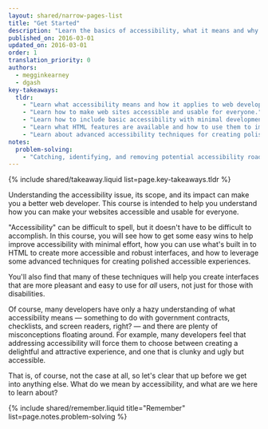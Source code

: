 ```yaml
---
layout: shared/narrow-pages-list
title: "Get Started"
description: "Learn the basics of accessibility, what it means and why it's important."
published_on: 2016-03-01
updated_on: 2016-03-01
order: 1
translation_priority: 0
authors:
  - megginkearney
  - dgash
key-takeaways:
  tldr: 
    - "Learn what accessibility means and how it applies to web development."
    - "Learn how to make web sites accessible and usable for everyone."
    - "Learn how to include basic accessibility with minimal development impace."
    - "Learn what HTML features are available and how to use them to improve accessibility."
    - "Learn about advanced accessibility techniques for creating polished accessibility experiences."
notes:
  problem-solving:
    - "Catching, identifying, and removing potential accessibility roadblocks before they happen can improve your development process and reduce maintenance requirements."
---
```


{% include shared/takeaway.liquid list=page.key-takeaways.tldr %}

Understanding the accessibility issue, its scope, and its impact can make you a better web developer.
This course is intended to help you understand how you can make your websites accessible and usable for everyone.

"Accessibility" can be difficult to spell, but it doesn't have to be difficult to accomplish. In this course, you will see how to get some easy wins to help improve accessibility with minimal effort, how you can use what's built in to HTML to create more accessible and robust interfaces, and how to leverage some advanced techniques for creating polished accessible experiences.

You'll also find that many of these techniques will help you create interfaces that are more pleasant and easy to use for *all* users, not just for those with disabilities.

Of course, many developers have only a hazy understanding of what accessibility means &mdash; something to do with government contracts, checklists, and screen readers, right? &mdash; and there are plenty of misconceptions floating around. For example, many developers feel that addressing accessibility will force them to choose between creating a delightful and attractive experience, and one that is clunky and ugly but accessible.

That is, of course, not the case at all, so let's clear that up before we get into anything else. What do we mean by accessibility, and what are we here to learn about?

{% include shared/remember.liquid title="Remember" list=page.notes.problem-solving %}

